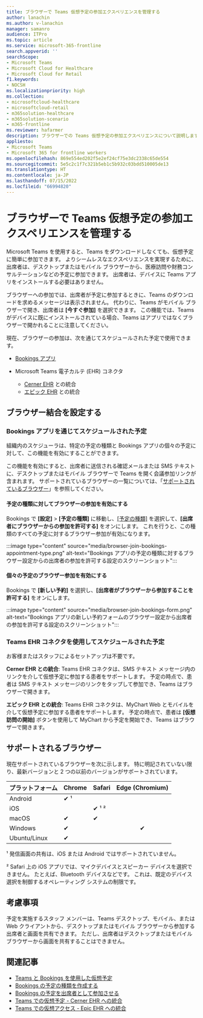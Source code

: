 ```yaml
---
title: ブラウザーで Teams 仮想予定の参加エクスペリエンスを管理する
author: lanachin
ms.author: v-lanachin
manager: samanro
audience: ITPro
ms.topic: article
ms.service: microsoft-365-frontline
search.appverid: ''
searchScope:
- Microsoft Teams
- Microsoft Cloud for Healthcare
- Microsoft Cloud for Retail
f1.keywords:
- NOCSH
ms.localizationpriority: high
ms.collection:
- microsoftcloud-healthcare
- microsoftcloud-retail
- m365solution-healthcare
- m365solution-scenario
- m365-frontline
ms.reviewer: hafarmer
description: ブラウザーでの Teams 仮想予定の参加エクスペリエンスについて説明します。
appliesto:
- Microsoft Teams
- Microsoft 365 for frontline workers
ms.openlocfilehash: 869e554ed202f5e2ef24cf75e3dc2338c65de554
ms.sourcegitcommit: 5e5c2c1f7c321b5eb1c5b932c03bdd510005de13
ms.translationtype: HT
ms.contentlocale: ja-JP
ms.lasthandoff: 07/15/2022
ms.locfileid: "66994820"
---
```

# <a name="manage-the-join-experience-for-teams-virtual-appointments-on-browsers"></a>ブラウザーで Teams 仮想予定の参加エクスペリエンスを管理する

Microsoft Teams を使用すると、Teams をダウンロードしなくても、仮想予定に簡単に参加できます。 よりシームレスなエクスペリエンスを実現するために、出席者は、デスクトップまたはモバイル ブラウザーから、医療訪問や財務コンサルテーションなどの予定に参加できます。 出席者は、デバイスに Teams アプリをインストールする必要はありません。

ブラウザーへの参加では、出席者が予定に参加するときに、Teams のダウンロードを求めるメッセージは表示されません。 代わりに、Teams がモバイル ブラウザーで開き、出席者は **[今すぐ参加]** を選択できます。 この機能では、Teams がデバイスに既にインストールされている場合、Teams はアプリではなくブラウザーで開かれることに注意してください。

現在、ブラウザーの参加は、次を通じてスケジュールされた予定で使用できます。

- [Bookings アプリ](https://support.microsoft.com/office/what-is-bookings-42d4e852-8e99-4d8f-9b70-d7fc93973cb5)
- Microsoft Teams 電子カルテ (EHR) コネクタ

  - [Cerner EHR](ehr-admin-cerner.md) との統合
  - [エピック EHR](ehr-admin-epic.md) との統合

## <a name="set-up-browser-join"></a>ブラウザー結合を設定する

### <a name="appointments-scheduled-through-the-bookings-app"></a>Bookings アプリを通じてスケジュールされた予定

組織内のスケジューラは、特定の予定の種類と Bookings アプリの個々の予定に対して、この機能を有効にすることができます。

この機能を有効にすると、出席者に送信される確認メールまたは SMS テキストに、デスクトップまたはモバイル ブラウザーで Teams を開く会議参加リンクが含まれます。 サポートされているブラウザーの一覧については、「[サポートされているブラウザー](#supported-browsers)」を参照してください。

#### <a name="turn-on-browser-join-for-an-appointment-type"></a>予定の種類に対してブラウザーの参加を有効にする

Bookings で **[設定]** > **[予定の種類]** に移動し、[[予定の種類]](https://support.microsoft.com/office/create-an-appointment-type-810eac77-6a65-4dc8-964d-c00eadf43887) を選択して、**[出席者にブラウザーからの参加を許可する]** をオンにします。 これを行うと、この種類のすべての予定に対するブラウザー参加が有効になります。

:::image type="content" source="media/browser-join-bookings-appointment-type.png" alt-text="Bookings アプリの予定の種類に対するブラウザー設定からの出席者の参加を許可する設定のスクリーンショット":::

#### <a name="turn-on-browser-join-for-an-individual-appointment"></a>個々の予定のブラウザー参加を有効にする

Bookings で **[新しい予約]** を選択し、**[出席者がブラウザーから参加することを許可する]** をオンにします。

:::image type="content" source="media/browser-join-bookings-form.png" alt-text="Bookings アプリの新しい予約フォームのブラウザー設定から出席者の参加を許可する設定のスクリーンショット":::

### <a name="appointments-scheduled-through-the-teams-ehr-connector"></a>Teams EHR コネクタを使用してスケジュールされた予定

お客様またはスタッフによるセットアップは不要です。

**Cerner EHR との統合**: Teams EHR コネクタは、SMS テキスト メッセージ内のリンクを介して仮想予定に参加する患者をサポートします。 予定の時点で、患者は SMS テキスト メッセージのリンクをタップして参加でき、Teams はブラウザーで開きます。

**エピック EHR との統合**: Teams EHR コネクタは、MyChart Web とモバイルを介して仮想予定に参加する患者をサポートします。 予定の時点で、患者は **[仮想訪問の開始]** ボタンを使用して MyChart から予定を開始でき、Teams はブラウザーで開きます。

## <a name="supported-browsers"></a>サポートされるブラウザー

現在サポートされているブラウザーを次に示します。 特に明記されていない限り、最新バージョンと 2 つの以前のバージョンがサポートされています。

|プラットフォーム  |Chrome |Safari |Edge (Chromium)|
|---------|:---|:---|:---:|
|Android   | &#x2714; &sup1;      |         |         |
|iOS    |         | &#x2714; &sup1; &sup2; |         |
|macOS     | &#x2714; | &#x2714;|         |
|Windows    | &#x2714; |   | &#x2714; |
|Ubuntu/Linux     | &#x2714;         |     |         |

&sup1; 発信画面の共有は、iOS または Android ではサポートされていません。

&sup2; Safari 上の iOS アプリでは、マイクデバイスとスピーカー デバイスを選択できません。 たとえば、Bluetooth デバイスなどです。 これは、既定のデバイス選択を制御するオペレーティング システムの制限です。

## <a name="things-to-consider"></a>考慮事項

予定を実施するスタッフ メンバーは、Teams デスクトップ、モバイル、または Web クライアントから、デスクトップまたはモバイル ブラウザーから参加する出席者と画面を共有できます。 ただし、出席者はデスクトップまたはモバイル ブラウザーから画面を共有することはできません。

## <a name="related-articles"></a>関連記事

- [Teams と Bookings を使用した仮想予定](bookings-virtual-visits.md)
- [Bookings の予定の種類を作成する](https://support.microsoft.com/office/create-an-appointment-type-810eac77-6a65-4dc8-964d-c00eadf43887)
- [Bookings の予定を出席者として参加させる](https://support.microsoft.com/office/join-a-bookings-appointment-as-an-attendee-95cea12d-2220-421f-a663-6efb20913c7f)
- [Teams での仮想予定 - Cerner EHR への統合](ehr-admin-cerner.md)
- [Teams での仮想アクセス - Epic EHR への統合](ehr-admin-epic.md)
